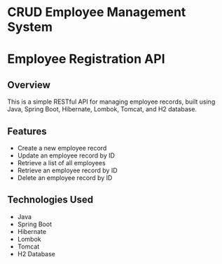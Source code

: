 # CRUD Employee Management System 

# Employee Registration API

## Overview

This is a simple RESTful API for managing employee records, built using Java, Spring Boot, Hibernate, Lombok, Tomcat, and H2 database.

## Features

- Create a new employee record
- Update an employee record by ID
- Retrieve a list of all employees
- Retrieve an employee record by ID
- Delete an employee record by ID

## Technologies Used

- Java
- Spring Boot
- Hibernate
- Lombok
- Tomcat
- H2 Database

